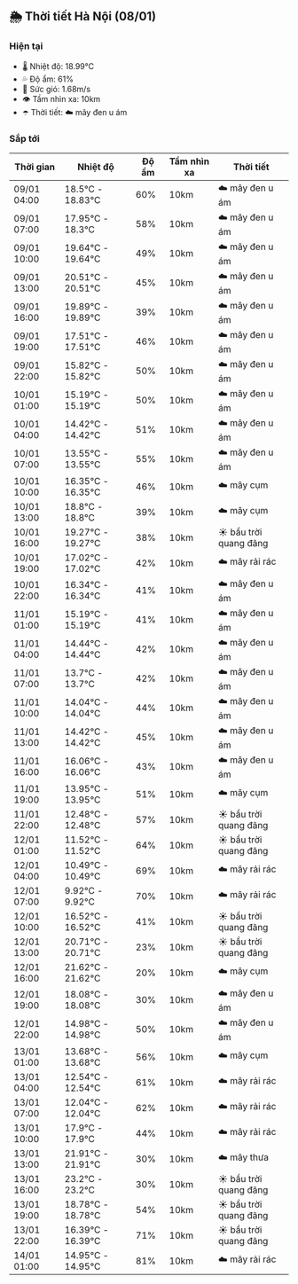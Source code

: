 ## 🌦️ Thời tiết Hà Nội (08/01)

### Hiện tại

- 🌡️ Nhiệt độ: 18.99℃
- 💦 Độ ẩm: 61%
- 💨 Sức gió: 1.68m/s
- 👁️ Tầm nhìn xa: 10km
- ☂️ Thời tiết: ☁️ mây đen u ám

### Sắp tới

| Thời gian | Nhiệt độ | Độ ẩm | Tầm nhìn xa | Thời tiết |
| --- | --- | --- | --- | --- |
| 09/01 04:00 | 18.5℃ - 18.83℃ | 60% | 10km | ☁️ mây đen u ám |
| 09/01 07:00 | 17.95℃ - 18.3℃ | 58% | 10km | ☁️ mây đen u ám |
| 09/01 10:00 | 19.64℃ - 19.64℃ | 49% | 10km | ☁️ mây đen u ám |
| 09/01 13:00 | 20.51℃ - 20.51℃ | 45% | 10km | ☁️ mây đen u ám |
| 09/01 16:00 | 19.89℃ - 19.89℃ | 39% | 10km | ☁️ mây đen u ám |
| 09/01 19:00 | 17.51℃ - 17.51℃ | 46% | 10km | ☁️ mây đen u ám |
| 09/01 22:00 | 15.82℃ - 15.82℃ | 50% | 10km | ☁️ mây đen u ám |
| 10/01 01:00 | 15.19℃ - 15.19℃ | 50% | 10km | ☁️ mây đen u ám |
| 10/01 04:00 | 14.42℃ - 14.42℃ | 51% | 10km | ☁️ mây đen u ám |
| 10/01 07:00 | 13.55℃ - 13.55℃ | 55% | 10km | ☁️ mây đen u ám |
| 10/01 10:00 | 16.35℃ - 16.35℃ | 46% | 10km | ☁️ mây cụm |
| 10/01 13:00 | 18.8℃ - 18.8℃ | 39% | 10km | ☁️ mây cụm |
| 10/01 16:00 | 19.27℃ - 19.27℃ | 38% | 10km | ☀️ bầu trời quang đãng |
| 10/01 19:00 | 17.02℃ - 17.02℃ | 42% | 10km | ☁️ mây rải rác |
| 10/01 22:00 | 16.34℃ - 16.34℃ | 41% | 10km | ☁️ mây đen u ám |
| 11/01 01:00 | 15.19℃ - 15.19℃ | 41% | 10km | ☁️ mây đen u ám |
| 11/01 04:00 | 14.44℃ - 14.44℃ | 42% | 10km | ☁️ mây đen u ám |
| 11/01 07:00 | 13.7℃ - 13.7℃ | 42% | 10km | ☁️ mây đen u ám |
| 11/01 10:00 | 14.04℃ - 14.04℃ | 44% | 10km | ☁️ mây đen u ám |
| 11/01 13:00 | 14.42℃ - 14.42℃ | 45% | 10km | ☁️ mây đen u ám |
| 11/01 16:00 | 16.06℃ - 16.06℃ | 43% | 10km | ☁️ mây đen u ám |
| 11/01 19:00 | 13.95℃ - 13.95℃ | 51% | 10km | ☁️ mây cụm |
| 11/01 22:00 | 12.48℃ - 12.48℃ | 57% | 10km | ☀️ bầu trời quang đãng |
| 12/01 01:00 | 11.52℃ - 11.52℃ | 64% | 10km | ☀️ bầu trời quang đãng |
| 12/01 04:00 | 10.49℃ - 10.49℃ | 69% | 10km | ☁️ mây rải rác |
| 12/01 07:00 | 9.92℃ - 9.92℃ | 70% | 10km | ☁️ mây rải rác |
| 12/01 10:00 | 16.52℃ - 16.52℃ | 41% | 10km | ☀️ bầu trời quang đãng |
| 12/01 13:00 | 20.71℃ - 20.71℃ | 23% | 10km | ☀️ bầu trời quang đãng |
| 12/01 16:00 | 21.62℃ - 21.62℃ | 20% | 10km | ☁️ mây cụm |
| 12/01 19:00 | 18.08℃ - 18.08℃ | 30% | 10km | ☁️ mây đen u ám |
| 12/01 22:00 | 14.98℃ - 14.98℃ | 50% | 10km | ☁️ mây đen u ám |
| 13/01 01:00 | 13.68℃ - 13.68℃ | 56% | 10km | ☁️ mây cụm |
| 13/01 04:00 | 12.54℃ - 12.54℃ | 61% | 10km | ☁️ mây rải rác |
| 13/01 07:00 | 12.04℃ - 12.04℃ | 62% | 10km | ☁️ mây rải rác |
| 13/01 10:00 | 17.9℃ - 17.9℃ | 44% | 10km | ☁️ mây rải rác |
| 13/01 13:00 | 21.91℃ - 21.91℃ | 30% | 10km | ☁️ mây thưa |
| 13/01 16:00 | 23.2℃ - 23.2℃ | 30% | 10km | ☀️ bầu trời quang đãng |
| 13/01 19:00 | 18.78℃ - 18.78℃ | 54% | 10km | ☀️ bầu trời quang đãng |
| 13/01 22:00 | 16.39℃ - 16.39℃ | 71% | 10km | ☀️ bầu trời quang đãng |
| 14/01 01:00 | 14.95℃ - 14.95℃ | 81% | 10km | ☁️ mây rải rác |
